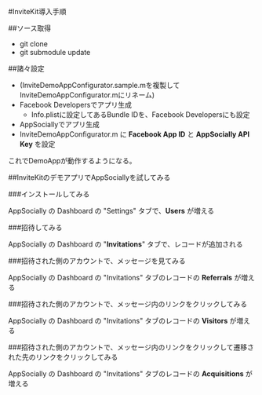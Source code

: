 #InviteKit導入手順

##ソース取得

- git clone
- git submodule update


##諸々設定

- (InviteDemoAppConfigurator.sample.mを複製してInviteDemoAppConfigurator.mにリネーム)
- Facebook Developersでアプリ生成
  - Info.plistに設定してあるBundle IDを、Facebook Developersにも設定
- AppSociallyでアプリ生成
- InviteDemoAppConfigurator.m に **Facebook App ID** と **AppSocially API Key** を設定

これでDemoAppが動作するようになる。


##InviteKitのデモアプリでAppSociallyを試してみる

###インストールしてみる

AppSocially の Dashboard の "Settings" タブで、**Users** が増える


###招待してみる

AppSocially の Dashboard の "**Invitations**" タブで、レコードが追加される


###招待された側のアカウントで、メッセージを見てみる

AppSocially の Dashboard の "Invitations" タブのレコードの **Referrals** が増える


###招待された側のアカウントで、メッセージ内のリンクをクリックしてみる

AppSocially の Dashboard の "Invitations" タブのレコードの **Visitors** が増える


###招待された側のアカウントで、メッセージ内のリンクをクリックして遷移された先のリンクをクリックしてみる

AppSocially の Dashboard の "Invitations" タブのレコードの **Acquisitions** が増える
